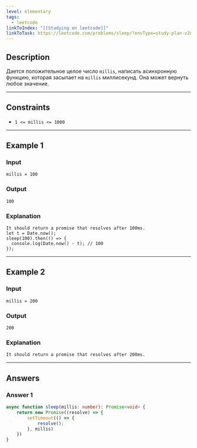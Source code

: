 ```yaml
---
level: elementary
tags:
  - leetcode
linkToIndex: "[[Studying on leetcode]]"
linkToTask: https://leetcode.com/problems/sleep/?envType=study-plan-v2&envId=30-days-of-javascript
---
```

## Description

Дается положительное целое число `millis`, написать асинхронную функцию, которая засыпает на `millis` миллисекунд. Она может вернуть любое значение.

---
## Constraints

- `1 <= millis <= 1000`

---
## Example 1

### Input

```
millis = 100
```
### Output

```
100
```
### Explanation

```
It should return a promise that resolves after 100ms.
let t = Date.now();
sleep(100).then(() => {
  console.log(Date.now() - t); // 100
});
```

---
## Example 2

### Input

```
millis = 200
```
### Output

```
200
```
### Explanation

```
It should return a promise that resolves after 200ms.
```

---
## Answers

### Answer 1

```typescript
async function sleep(millis: number): Promise<void> {
    return new Promise((resolve) => {
        setTimeout(() => {
            resolve();
        }, millis)
    })
}
```